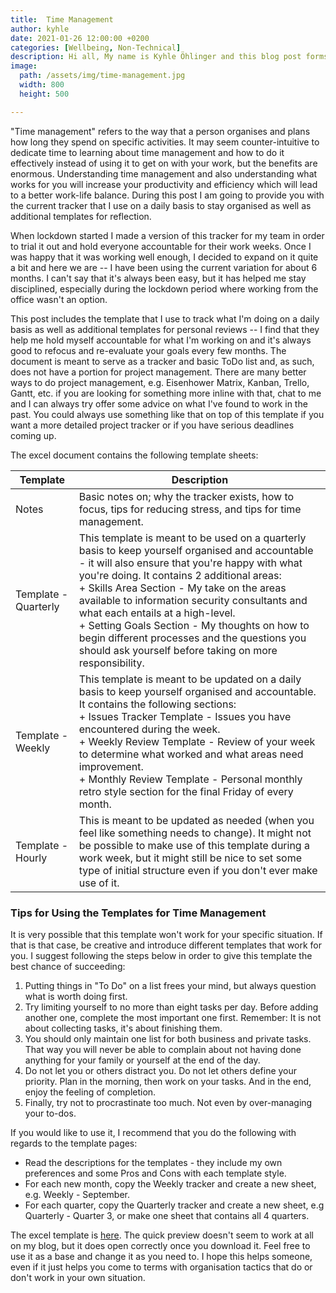 ```yaml
---
title:  Time Management
author: kyhle
date: 2021-01-26 12:00:00 +0200
categories: [Wellbeing, Non-Technical]
description: Hi all, My name is Kyhle Öhlinger and this blog post forms part of my personal blog. If you enjoy any of the posts, feel free to reach out and let me know :) 
image:
  path: /assets/img/time-management.jpg
  width: 800
  height: 500

--- 
```



"Time management" refers to the way that a person organises and plans how long they spend on specific activities. It may seem counter-intuitive to dedicate time to learning about time management and how to do it effectively instead of using it to get on with your work, but the benefits are enormous. Understanding time management and also understanding what works for you will increase your productivity and efficiency which will lead to a better work-life balance. During this post I am going to provide you with the current tracker that I use on a daily basis to stay organised as well as additional templates for reflection. 

When lockdown started I made a version of this tracker for my team in order to trial it out and hold everyone accountable for their work weeks. Once I was happy that it was working well enough, I decided to expand on it quite a bit and here we are -- I have been using the current variation for about 6 months. I can't say that it's always been easy, but it has helped me stay disciplined, especially during the lockdown period where working from the office wasn't an option.

This post includes the template that I use to track what I'm doing on a daily basis as well as additional templates for personal reviews -- I find that they help me hold myself accountable for what I'm working on and it's always good to refocus and re-evaluate your goals every few months. The document is meant to serve as a tracker and basic ToDo list and, as such, does not have a portion for project management. There are many better ways to do project management, e.g. Eisenhower Matrix, Kanban, Trello, Gantt, etc. if you are looking for something more inline with that, chat to me and I can always try offer some advice on what I've found to work in the past. You could always use something like that on top of this template if you want a more detailed project tracker or if you have serious deadlines coming up.

The excel document contains the following template sheets:

| Template | Description |
| -- | -- |
| Notes | Basic notes on; why the tracker exists, how to focus, tips for reducing stress, and tips for time management.|
| Template - Quarterly |  This template is meant to be used on a quarterly basis to keep yourself organised and accountable - it will also ensure that you're happy with what you're doing. It contains 2 additional areas: <br/> + Skills Area Section - My take on the areas available to information security consultants and what each entails at a high-level. <br/> + Setting Goals Section - My thoughts on how to begin different processes and the questions you should ask yourself before taking on more responsibility. |
|Template - Weekly	| This template is meant to be updated on a daily basis to keep yourself organised and accountable. It contains the following sections:<br/> + Issues Tracker Template - Issues you have encountered during the week. <br/> + Weekly Review Template - Review of your week to determine what worked and what areas need improvement.<br/> + Monthly Review Template - Personal monthly retro style section for the final Friday of every month. |
|Template - Hourly| This is meant to be updated as needed (when you feel like something needs to change). It might not be possible to make use of this template during a work week, but it might still be nice to set some type of initial structure even if you don't ever make use of it. |

### Tips for Using the Templates for Time Management
It is very possible that this template won't work for your specific situation. If that is that case, be creative and introduce different templates that work for you. I suggest following the steps below in order to give this template the best chance of succeeding:

1. Putting things in "To Do" on a list frees your mind, but always question what is worth doing first.
2. Try limiting yourself to no more than eight tasks per day. Before adding another one, complete the most important one first. Remember: It is not about collecting tasks, it's about finishing them.
3. You should only maintain one list for both business and private tasks. That way you will never be able to complain about not having done anything for your family or yourself at the end of the day.
4. Do not let you or others distract you. Do not let others define your priority. Plan in the morning, then work on your tasks. And in the end, enjoy the feeling of completion.
5. Finally, try not to procrastinate too much. Not even by over-managing your to-dos.

If you would like to use it, I recommend that you do the following with regards to the template pages:

* Read the descriptions for the templates - they include my own preferences and some Pros and Cons with each template style.
* For each new month, copy the Weekly tracker and create a new sheet, e.g. Weekly - September.
* For each quarter, copy the Quarterly tracker and create a new sheet, e.g Quarterly - Quarter 3, or make one sheet that contains all 4 quarters.

The excel template is [here](/assets/excel/time-management.xlsx). The quick preview doesn't seem to work at all on my blog, but it does open correctly once you download it. Feel free to use it as a base and change it as you need to. I hope this helps someone, even if it just helps you come to terms with organisation tactics that do or don't work in your own situation.